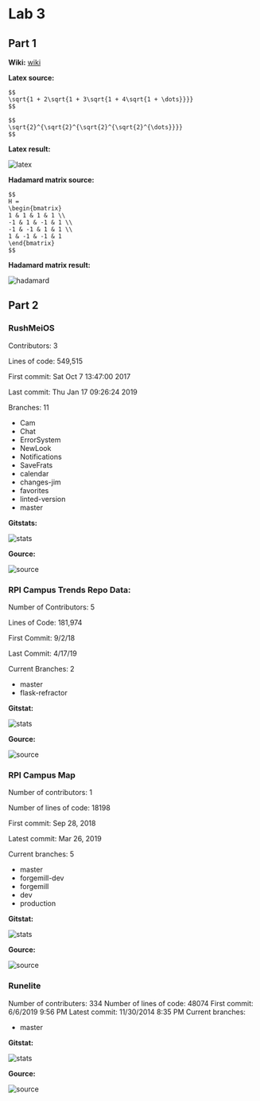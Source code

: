 # Lab 3

## Part 1
**Wiki:** [wiki](https://github.com/berryj6/oss-repo-template/wiki/Project-Interests)

**Latex source:**

```
$$
\sqrt{1 + 2\sqrt{1 + 3\sqrt{1 + 4\sqrt{1 + \dots}}}}
$$

$$
\sqrt{2}^{\sqrt{2}^{\sqrt{2}^{\sqrt{2}^{\dots}}}}
$$
```

**Latex result:**

![latex](img/latex.png)

**Hadamard matrix source:**

```
$$
H = 
\begin{bmatrix}
1 & 1 & 1 & 1 \\
-1 & 1 & -1 & 1 \\
-1 & -1 & 1 & 1 \\
1 & -1 & -1 & 1
\end{bmatrix}
$$
```

**Hadamard matrix result:**

![hadamard](img/hadamard.png)

## Part 2

### RushMeiOS

Contributors: 3

Lines of code: 549,515

First commit: Sat Oct 7 13:47:00 2017

Last commit: Thu Jan 17 09:26:24 2019

Branches: 11

- Cam
- Chat
- ErrorSystem
- NewLook
- Notifications
- SaveFrats
- calendar
- changes-jim
- favorites
- linted-version
- master

**Gitstats:**

![stats](img/gstats/rushmeios.png)

**Gource:**

![source](img/gource/rushmeios.png)

### RPI Campus Trends Repo Data:

Number of Contributors: 5

Lines of Code: 181,974

First Commit: 9/2/18

Last Commit: 4/17/19

Current Branches: 2

- master
- flask-refractor

**Gitstat:**

![stats](img/gstats/rpicoursetrends.png)

**Gource:**

![source](img/gource/rpicoursetrends.png)

### RPI Campus Map

Number of contributors: 1

Number of lines of code: 18198

First commit: Sep 28, 2018

Latest commit: Mar 26, 2019 

Current branches: 5

- master
- forgemill-dev
- forgemill
- dev
- production

**Gitstat:**

![stats](img/gstats/rpicampusmap.png)

**Gource:**

![source](img/gource/rpicampusmap.png)

### Runelite

Number of contributers: 334
Number of lines of code: 48074
First commit: 6/6/2019 9:56 PM
Latest commit: 11/30/2014 8:35 PM
Current branches: 

- master

**Gitstat:**

![stats](img/gstats/runelite.png)

**Gource:**

![source](img/gource/runelite.png)
